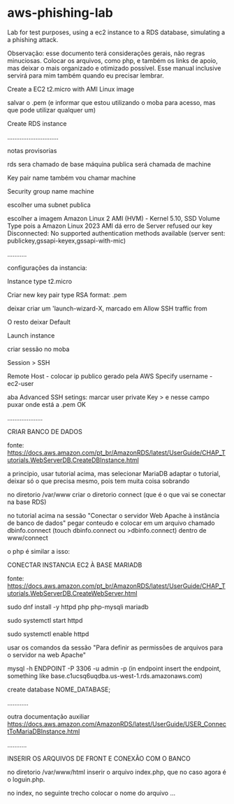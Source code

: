 # aws-phishing-lab
Lab for test purposes, using a ec2 instance to a RDS database, simulating a a phishing attack. 

Observação: esse documento terá considerações gerais, não regras minuciosas. Colocar os arquivos, como php, e também os links de apoio, mas deixar o mais organizado e otimizado possível.
Esse manual inclusive servirá para mim também quando eu precisar lembrar.

Create a EC2 t2.micro with AMI Linux image

salvar o .pem (e informar que estou utilizando o moba para acesso, mas que pode utilizar qualquer um)

Create RDS instance



.............................

notas provisorias

rds sera chamado de base
máquina publica será chamada de machine

Key pair name também vou chamar machine

Security group name machine

escolher uma subnet publica

escolher a imagem
Amazon Linux 2 AMI (HVM) - Kernel 5.10, SSD Volume Type
pois a
Amazon Linux 2023 AMI
dá erro de Server refused our key
Disconnected: No supported authentication methods available (server sent: publickey,gssapi-keyex,gssapi-with-mic)

...........

configurações da instancia:

Instance type t2.micro

Criar new key pair 
type RSA 
format: .pem

deixar criar um 'launch-wizard-X, marcado em 
Allow SSH traffic from

O resto deixar Default

Launch instance

criar sessão
no moba

Session > SSH

Remote Host - colocar ip publico gerado pela AWS
Specify username - ec2-user

aba Advanced SSH setings:
marcar user private Key > e nesse campo puxar onde está a .pem
OK

....................


CRIAR BANCO DE DADOS

fonte:
https://docs.aws.amazon.com/pt_br/AmazonRDS/latest/UserGuide/CHAP_Tutorials.WebServerDB.CreateDBInstance.html

a principio, usar tutorial acima, mas selecionar MariaDB
adaptar o tutorial, deixar só o que precisa mesmo, pois tem muita coisa sobrando

no diretorio /var/www criar o diretorio connect (que é o que vai se conectar na base RDS)

no tutorial acima na sessão "Conectar o servidor Web Apache à instância de banco de dados"
pegar conteudo e colocar em um arquivo chamado dbinfo.connect (touch dbinfo.connect ou >dbinfo.connect) dentro de www/connect

o php é similar a isso:

<?php

define('DB_SERVER', 'db_instance_endpoint');
define('DB_USERNAME', 'tutorial_user');
define('DB_PASSWORD', 'master password');
define('DB_DATABASE', 'sample');

?>
                


CONECTAR INSTANCIA EC2 À BASE MARIADB

fonte:
https://docs.aws.amazon.com/pt_br/AmazonRDS/latest/UserGuide/CHAP_Tutorials.WebServerDB.CreateWebServer.html

sudo dnf install -y httpd php php-mysqli mariadb

sudo systemctl start httpd

sudo systemctl enable httpd

usar os comandos da sessão "Para definir as permissões de arquivos para o servidor na web Apache"

mysql -h ENDPOINT -P 3306 -u admin -p
(in endpoint insert the endpoint, something like base.c1ucsq6uqdba.us-west-1.rds.amazonaws.com)

create database NOME_DATABASE;

............

outra documentação auxiliar
https://docs.aws.amazon.com/AmazonRDS/latest/UserGuide/USER_ConnectToMariaDBInstance.html

...........

INSERIR OS ARQUIVOS DE FRONT E CONEXÃO COM O BANCO


no diretorio /var/www/html inserir o arquivo index.php, que no caso agora é o loguin.php.


no index, no seguinte trecho colocar o nome do arquivo
...
<div>

<?php include "../cadastro/dbinfo.connect"; ?>

<?php
...

show databases;
use NOME_DATABASE;
show tables;
select * form VICTIM;

https://cloudkatha.com/how-to-install-apache-web-server-on-amazon-linux-2/
nesse link esse comando ajudou, quando minhas mudanças pareciam não surtir efeito no php:
sudo systemctl reload httpd.service (Force Apache Web Server to refresh configuration files)
